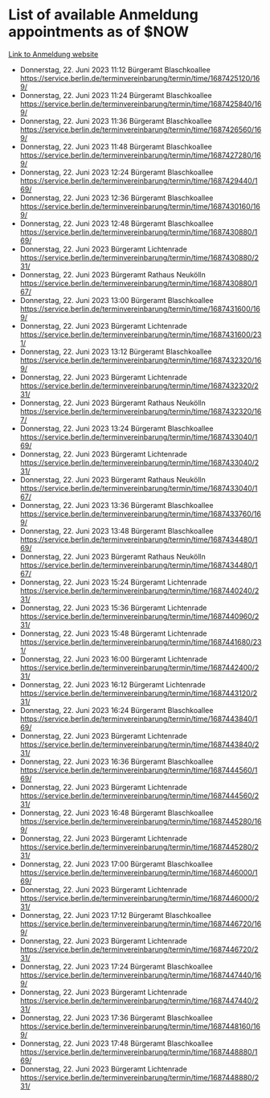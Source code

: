 # List of available Anmeldung appointments as of $NOW
[Link to Anmeldung website](https://service.berlin.de/terminvereinbarung/termin/tag.php?termin=1&anliegen[]=120686&dienstleisterlist=122210,122217,327316,122219,327312,122227,327314,122231,327346,122243,327348,122254,122252,329742,122260,329745,122262,329748,122271,327278,122273,327274,122277,327276,330436,122280,327294,122282,327290,122284,327292,122291,327270,122285,327266,122286,327264,122296,327268,150230,329760,122297,327286,122294,327284,122312,329763,122314,329775,122304,327330,122311,327334,122309,327332,317869,122281,327352,122279,329772,122283,122276,327324,122274,327326,122267,329766,122246,327318,122251,327320,122257,327322,122208,327298,122226,327300&herkunft=http%3A%2F%2Fservice.berlin.de%2Fdienstleistung%2F120686%2F)
- Donnerstag, 22. Juni 2023 11:12 Bürgeramt Blaschkoallee https://service.berlin.de/terminvereinbarung/termin/time/1687425120/169/
- Donnerstag, 22. Juni 2023 11:24 Bürgeramt Blaschkoallee https://service.berlin.de/terminvereinbarung/termin/time/1687425840/169/
- Donnerstag, 22. Juni 2023 11:36 Bürgeramt Blaschkoallee https://service.berlin.de/terminvereinbarung/termin/time/1687426560/169/
- Donnerstag, 22. Juni 2023 11:48 Bürgeramt Blaschkoallee https://service.berlin.de/terminvereinbarung/termin/time/1687427280/169/
- Donnerstag, 22. Juni 2023 12:24 Bürgeramt Blaschkoallee https://service.berlin.de/terminvereinbarung/termin/time/1687429440/169/
- Donnerstag, 22. Juni 2023 12:36 Bürgeramt Blaschkoallee https://service.berlin.de/terminvereinbarung/termin/time/1687430160/169/
- Donnerstag, 22. Juni 2023 12:48 Bürgeramt Blaschkoallee https://service.berlin.de/terminvereinbarung/termin/time/1687430880/169/
- Donnerstag, 22. Juni 2023  Bürgeramt Lichtenrade https://service.berlin.de/terminvereinbarung/termin/time/1687430880/231/
- Donnerstag, 22. Juni 2023  Bürgeramt Rathaus Neukölln https://service.berlin.de/terminvereinbarung/termin/time/1687430880/167/
- Donnerstag, 22. Juni 2023 13:00 Bürgeramt Blaschkoallee https://service.berlin.de/terminvereinbarung/termin/time/1687431600/169/
- Donnerstag, 22. Juni 2023  Bürgeramt Lichtenrade https://service.berlin.de/terminvereinbarung/termin/time/1687431600/231/
- Donnerstag, 22. Juni 2023 13:12 Bürgeramt Blaschkoallee https://service.berlin.de/terminvereinbarung/termin/time/1687432320/169/
- Donnerstag, 22. Juni 2023  Bürgeramt Lichtenrade https://service.berlin.de/terminvereinbarung/termin/time/1687432320/231/
- Donnerstag, 22. Juni 2023  Bürgeramt Rathaus Neukölln https://service.berlin.de/terminvereinbarung/termin/time/1687432320/167/
- Donnerstag, 22. Juni 2023 13:24 Bürgeramt Blaschkoallee https://service.berlin.de/terminvereinbarung/termin/time/1687433040/169/
- Donnerstag, 22. Juni 2023  Bürgeramt Lichtenrade https://service.berlin.de/terminvereinbarung/termin/time/1687433040/231/
- Donnerstag, 22. Juni 2023  Bürgeramt Rathaus Neukölln https://service.berlin.de/terminvereinbarung/termin/time/1687433040/167/
- Donnerstag, 22. Juni 2023 13:36 Bürgeramt Blaschkoallee https://service.berlin.de/terminvereinbarung/termin/time/1687433760/169/
- Donnerstag, 22. Juni 2023 13:48 Bürgeramt Blaschkoallee https://service.berlin.de/terminvereinbarung/termin/time/1687434480/169/
- Donnerstag, 22. Juni 2023  Bürgeramt Rathaus Neukölln https://service.berlin.de/terminvereinbarung/termin/time/1687434480/167/
- Donnerstag, 22. Juni 2023 15:24 Bürgeramt Lichtenrade https://service.berlin.de/terminvereinbarung/termin/time/1687440240/231/
- Donnerstag, 22. Juni 2023 15:36 Bürgeramt Lichtenrade https://service.berlin.de/terminvereinbarung/termin/time/1687440960/231/
- Donnerstag, 22. Juni 2023 15:48 Bürgeramt Lichtenrade https://service.berlin.de/terminvereinbarung/termin/time/1687441680/231/
- Donnerstag, 22. Juni 2023 16:00 Bürgeramt Lichtenrade https://service.berlin.de/terminvereinbarung/termin/time/1687442400/231/
- Donnerstag, 22. Juni 2023 16:12 Bürgeramt Lichtenrade https://service.berlin.de/terminvereinbarung/termin/time/1687443120/231/
- Donnerstag, 22. Juni 2023 16:24 Bürgeramt Blaschkoallee https://service.berlin.de/terminvereinbarung/termin/time/1687443840/169/
- Donnerstag, 22. Juni 2023  Bürgeramt Lichtenrade https://service.berlin.de/terminvereinbarung/termin/time/1687443840/231/
- Donnerstag, 22. Juni 2023 16:36 Bürgeramt Blaschkoallee https://service.berlin.de/terminvereinbarung/termin/time/1687444560/169/
- Donnerstag, 22. Juni 2023  Bürgeramt Lichtenrade https://service.berlin.de/terminvereinbarung/termin/time/1687444560/231/
- Donnerstag, 22. Juni 2023 16:48 Bürgeramt Blaschkoallee https://service.berlin.de/terminvereinbarung/termin/time/1687445280/169/
- Donnerstag, 22. Juni 2023  Bürgeramt Lichtenrade https://service.berlin.de/terminvereinbarung/termin/time/1687445280/231/
- Donnerstag, 22. Juni 2023 17:00 Bürgeramt Blaschkoallee https://service.berlin.de/terminvereinbarung/termin/time/1687446000/169/
- Donnerstag, 22. Juni 2023  Bürgeramt Lichtenrade https://service.berlin.de/terminvereinbarung/termin/time/1687446000/231/
- Donnerstag, 22. Juni 2023 17:12 Bürgeramt Blaschkoallee https://service.berlin.de/terminvereinbarung/termin/time/1687446720/169/
- Donnerstag, 22. Juni 2023  Bürgeramt Lichtenrade https://service.berlin.de/terminvereinbarung/termin/time/1687446720/231/
- Donnerstag, 22. Juni 2023 17:24 Bürgeramt Blaschkoallee https://service.berlin.de/terminvereinbarung/termin/time/1687447440/169/
- Donnerstag, 22. Juni 2023  Bürgeramt Lichtenrade https://service.berlin.de/terminvereinbarung/termin/time/1687447440/231/
- Donnerstag, 22. Juni 2023 17:36 Bürgeramt Blaschkoallee https://service.berlin.de/terminvereinbarung/termin/time/1687448160/169/
- Donnerstag, 22. Juni 2023 17:48 Bürgeramt Blaschkoallee https://service.berlin.de/terminvereinbarung/termin/time/1687448880/169/
- Donnerstag, 22. Juni 2023  Bürgeramt Lichtenrade https://service.berlin.de/terminvereinbarung/termin/time/1687448880/231/

